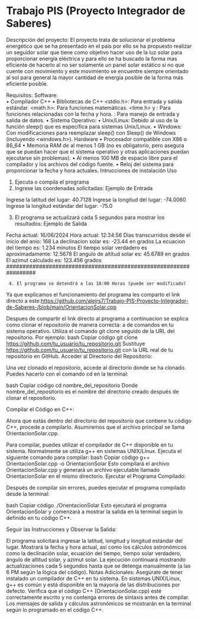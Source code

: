 # Trabajo PIS (Proyecto Integrador de Saberes)
Descripción del proyecto:
El proyecto trata de solucionar el problema energético que se ha presentado en el país por ello se ha propuesto realizar un seguidor solar que tiene como objetivo hacer uso de la luz solar para proporcionar energía eléctrica y para ello se ha buscado la forma mas eficiente de hacerlo al no ser solamente un panel solar estático si no que cuente con movimiento y este movimiento se encuentre siempre orientado al sol para general la mayor cantidad de energía posible de la forma más eficiente posible.

 Requisitos:
Software:  
•	Compilador C++
•	Bibliotecas de C++
<stdio.h>: Para entrada y salida estándar.
<math.h>: Para funciones matemáticas.
<time.h> y <ctime>: Para funciones relacionadas con la fecha y hora.
<iostream>: Para manejo de entrada y salida de datos.
•	Sistema Operativo:
•	Unix/Linux: Debido al uso de la función sleep() que es específica para sistemas Unix/Linux.
•	Windows: Con modificaciones para reemplazar sleep() con Sleep() de Windows (incluyendo <windows.h>).
Hardware 
•	Procesador compatible con X86 o 86_64
•	Memoria RAM de al menos 1 GB (no es obligatorio, pero asegura que se puedan hacer que el sistema operativo y otras aplicaciones puedan ejecutarse sin problemas).
•	Al menos 100 MB de espacio libre para el compilador y los archivos del código fuente.
•	Reloj del sistema para proporcionar la fecha y hora actuales.
Intrucciones de instalación 
Uso 
1.	Ejecuta o compila el programa
2.	Ingrese las coordenadas solicitadas:
Ejemplo de Entrada

Ingrese la latitud del lugar:
40.7128
Ingrese la longitud del lugar:
-74.0060
Ingrese la longitud estándar del lugar:
-75.0

   3.	El programa se actualizará cada 5 segundos para mostrar los resultados:
Ejemplo de Salida

Fecha actual: 16/06/2024 
Hora actual: 12:34:56 
Dias transcurridos desde el inicio del anio: 168 
La declinacion solar es: -23.44 en grados 
La ecuacion del tiempo es: 1.234 minutos 
El tiempo solar verdadero es aproximadamente: 12.5678 
El angulo de altitud solar es: 45.6789 en grados 
El azimut calculado es: 123.456 grados #################################################################

     4.	El programa se detendrá a las 18:00 Horas (puede ser modificado)
 Ya que explicamos el funcionamiento del programa les comparto el link directo a este:https://github.com/alejrs7/Trabajo-PIS-Proyecto-Integrador-de-Saberes-/blob/main/OrientacionSolar.cpp
 
 Despues de compartir el link  directo al programa a continuacion se explica como clonar el repositorio de manera correcta:
 a de comandos en tu sistema operativo.
Utiliza el comando git clone seguido de la URL del repositorio. Por ejemplo:
bash
Copiar código
git clone https://github.com/tu_usuario/tu_repositorio.git
Sustituye https://github.com/tu_usuario/tu_repositorio.git con la URL real de tu repositorio en GitHub.
Acceder al Directorio del Repositorio:

Una vez clonado el repositorio, accede al directorio donde se ha clonado. Puedes hacerlo con el comando cd en la terminal:

bash
Copiar código
cd nombre_del_repositorio
Donde nombre_del_repositorio es el nombre del directorio creado después de clonar el repositorio.

Compilar el Código en C++:

Ahora que estás dentro del directorio del repositorio que contiene tu código C++, procede a compilarlo. Asumiremos que el archivo principal se llama OrientacionSolar.cpp.

Para compilar, puedes utilizar el compilador de C++ disponible en tu sistema. Normalmente se utiliza g++ en sistemas UNIX/Linux.
Ejecuta el siguiente comando para compilar:
bash
Copiar código
g++ OrientacionSolar.cpp -o OrientacionSolar
Esto compilará el archivo OrientacionSolar.cpp y generará un archivo ejecutable llamado OrientacionSolar en el mismo directorio.
Ejecutar el Programa Compilado:

Después de compilar sin errores, puedes ejecutar el programa compilado desde la terminal:

bash
Copiar código
./OrientacionSolar
Esto ejecutará el programa OrientacionSolar y comenzará a mostrar la salida en la terminal según lo definido en tu código C++.

Seguir las Instrucciones y Observar la Salida:

El programa solicitará ingresar la latitud, longitud y longitud estándar del lugar.
Mostrará la fecha y hora actual, así como los cálculos astronómicos como la declinación solar, ecuación del tiempo, tiempo solar verdadero, ángulo de altitud solar, y azimut solar.
La ejecución continuará mostrando actualizaciones cada 5 segundos hasta que se detenga manualmente (a las 6 PM según la lógica del código).
Notas Adicionales:
Asegúrate de tener instalado un compilador de C++ en tu sistema. En sistemas UNIX/Linux, g++ es común y está disponible en la mayoría de las distribuciones por defecto.
Verifica que el código C++ (OrientacionSolar.cpp) esté correctamente escrito y no contenga errores de sintaxis antes de compilar.
Los mensajes de salida y cálculos astronómicos se mostrarán en la terminal según lo programado en el código C++.

 


